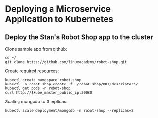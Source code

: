 # Deploying a Microservice Application to Kubernetes

## Deploy the Stan's Robot Shop app to the cluster

Clone sample app from github:  
```
cd ~/
git clone https://github.com/linuxacademy/robot-shop.git
```

Create required resources:  
```
kubectl create namespace robot-shop
kubectl -n robot-shop create -f ~/robot-shop/K8s/descriptors/
kubectl get pods -n robot-shop
curl http://$kube_master_public_ip:30080
```

Scaling mongodb to 3 replicas:  
```
kubectl scale deployment/mongodb -n robot-shop --replicas=2
```